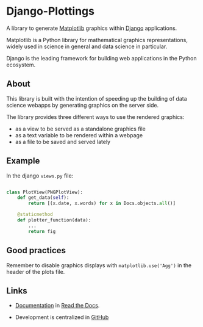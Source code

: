 # Django-Plottings

A library to generate [Matplotlib](https://matplotlib.org/stable/) graphics within [Django](https://www.djangoproject.com/) applications.

Matplotlib is a Python library for mathematical graphics representations,
widely used in science in general and data science in particular.

Django is the leading framework for building web applications in the Python
ecosystem.

## About

This library is built with the intention of speeding up the building of data
science webapps by generating graphics on the server side.

The library provides three different ways to use the rendered graphics: 

 - as a view to be served as a standalone graphics file
 - as a text variable to be rendered within a webpage 
 - as a file to be saved and served lately

## Example

In the django `views.py` file:

```python

class PlotView(PNGPlotView):
    def get_data(self):
        return [(x.date, x.words) for x in Docs.objects.all()]

    @staticmethod
    def plotter_function(data):
        ...
        return fig
```


## Good practices

Remember to disable graphics displays with `matplotlib.use('Agg')` in the
header of the plots file.

## Links

- [Documentation](https://django-plottings.readthedocs.io/en/latest/) in [Read the Docs](https://about.readthedocs.com/).

- Development is centralized in [GitHub](https://github.com/llou/django-plottings)
